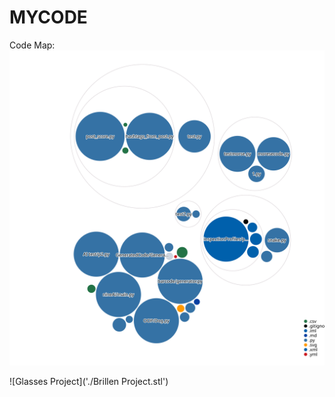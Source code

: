 # MYCODE
Code Map:
![Visualization of the codebase](./diagram.svg)

![Glasses Project]('./Brillen Project.stl')

